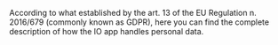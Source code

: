 According to what established by the art. 13 of the EU Regulation n. 2016/679 (commonly known as GDPR), here you can find the complete description of how the IO app handles personal data.
